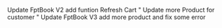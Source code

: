 Update FptBook V2 add funtion Refresh Cart " Update more Product for customer "
Update FptBook V3 add more product and fix some error